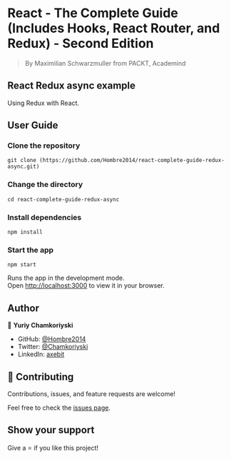 # React - The Complete Guide (Includes Hooks, React Router, and Redux) - Second Edition

> By Maximilian Schwarzmuller from PACKT, Academind

## React Redux async example

Using Redux with React.

## User Guide

### Clone the repository

`git clone (https://github.com/Hombre2014/react-complete-guide-redux-async.git)`

### Change the directory

`cd react-complete-guide-redux-async`

### Install dependencies

`npm install`

### Start the app

`npm start`

Runs the app in the development mode.\
Open [http://localhost:3000](http://localhost:3000) to view it in your browser.

## Author

👤 **Yuriy Chamkoriyski**

- GitHub: [@Hombre2014](https://github.com/Hombre2014)
- Twitter: [@Chamkoriyski](https://twitter.com/Chamkoriyski)
- LinkedIn: [axebit](https://linkedin.com/in/axebit)

## 🤝 Contributing

Contributions, issues, and feature requests are welcome!

Feel free to check the [issues page](https://github.com/Hombre/react-complete-guide-redux-async/issues).

## Show your support

Give a ⭐️ if you like this project!
